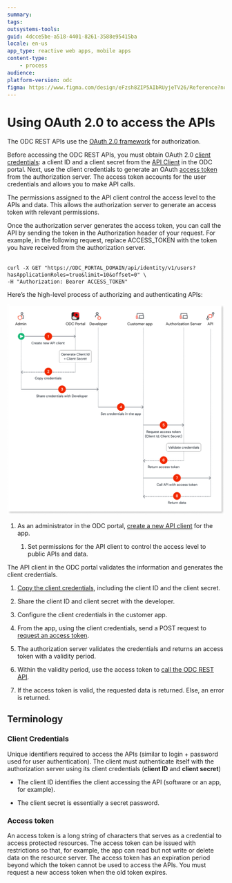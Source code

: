 ```yaml
---
summary: 
tags: 
outsystems-tools: 
guid: 4dcce5be-a518-4401-8261-3588e95415ba
locale: en-us
app_type: reactive web apps, mobile apps
content-type: 
    - process
audience: 
platform-version: odc
figma: https://www.figma.com/design/eFzsh8ZIP5AIbRUyjeTV26/Reference?node-id=3492-39
---
```


# Using OAuth 2.0 to access the APIs

The ODC REST APIs use the [OAuth 2.0 framework](https://datatracker.ietf.org/doc/html/rfc6749) for authorization.

Before accessing the ODC REST APIs, you must obtain OAuth 2.0 [client credentials](#client-credentials): a client ID and a client secret from the [API Client](about-api-client.md) in the ODC portal. Next, use the client credentials to generate an OAuth [access token](#access-token) from the authorization server. The access token accounts for the user credentials and allows you to make API calls.

The permissions assigned to the API client control the access level to the APIs and data.
This allows the authorization server to generate an access token with relevant permissions.

Once the authorization server generates the access token, you can call the API by sending the token in the Authorization header of your request. For example, in the following request, replace ACCESS_TOKEN with the token you have received from the authorization server.

```curl

curl -X GET "https://ODC_PORTAL_DOMAIN/api/identity/v1/users?hasApplicationRoles=true&limit=10&offset=0" \
-H "Authorization: Bearer ACCESS_TOKEN"

```

Here’s the high-level process of authorizing and authenticating APIs:

![Diagram showing the process of authorizing and authenticating APIs using OAuth 2.0. Steps include creating an API client, generating and sharing client credentials, setting credentials in the app, requesting and validating an access token, and calling the API with the access token.](images/authentication-auth-flow-diag.png "OAuth 2.0 Authorization and Authentication Flow")

1. As an administrator in the ODC portal, [create a new API client](create-api-client.md) for the app.

   1. Set permissions for the API client to control the access level to public APIs and data.

The API client in the ODC portal validates the information and generates the client credentials.

1. [Copy the client credentials](create-api-client.md#copy-client-credentials), including the client ID and the client secret.

1. Share the client ID and client secret with the developer.

1. Configure the client credentials in the customer app.

1. From the app, using the client credentials, send a POST request to [request an access token](get-access-token.md).

1. The authorization server validates the credentials and returns an access token with a validity period.

1. Within the validity period, use the access token to [call the ODC REST API](call-api.md).

1. If the access token is valid, the requested data is returned. Else, an error is returned.

## Terminology

### Client Credentials

Unique identifiers required to access the APIs (similar to login + password used for user authentication). The client must authenticate itself with the authorization server using its client credentials (**client ID** and **client secret**)

* The client ID identifies the client accessing the API (software or an app, for example).

* The client secret is essentially a secret password.

### Access token

An access token is a long string of characters that serves as a credential to access protected resources. The access token can be issued with restrictions so that, for example, the app can read but not write or delete data on the resource server. The access token has an expiration period beyond which the token cannot be used to access the APIs.  You must request a new access token when the old token expires.
